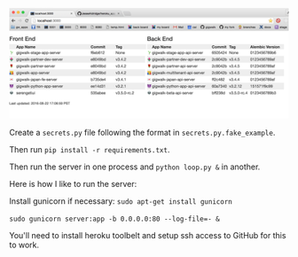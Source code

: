![Screenshot](/screenshot.png?raw=true "Screenshot")

Create a `secrets.py` file following the format in `secrets.py.fake_example`.

Then run `pip install -r requirements.txt`.

Then run the server in one process and `python loop.py &` in another.

Here is how I like to run the server:

Install gunicorn if necessary:
`sudo apt-get install gunicorn`

`sudo gunicorn server:app -b 0.0.0.0:80 --log-file=- &`


You'll need to install heroku toolbelt and setup ssh access to GitHub for this to work.
